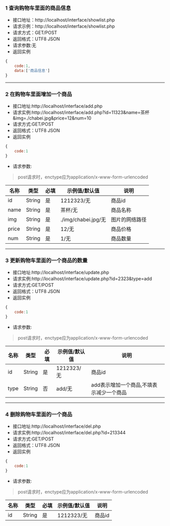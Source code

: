 ### 1 查询购物车里面的商品信息
+ 接口地址：http://localhost/interface/showlist.php
+ 请求示例：http://localhost/interface/showlist.php
+ 请求方式：GET/POST
+ 返回格式：UTF8 JSON
+ 请求参数:无
+ 返回实例
```js
{
    code:1,
    data:['商品信息']
}
```
-------------------------------
### 2 在购物车里面增加一个商品
+ 接口地址:http://localhost/interface/add.php
+ 请求实例:http://localhost/interface/add.php?id=11323&name=茶杯&img=./chabei.jpg&price=12&num=10
+ 请求方式:GET/POST
+ 返回格式：UTF8 JSON
+ 返回实例
```js
{
    code:1    
}
```
+ 请求参数:
> post请求时，enctype应为application/x-www-form-urlencoded

|名称|类型|必填|示例值/默认值|说明|
|--|--|--|--|--|
|id|String|是|1212323/无|商品id|
|name|String|是|茶杯/无|商品名称|
|img|String|是|./img/chabei.jpg/无|图片的网络路径|
|price|String|是|12/无|商品价格|
|num|String|是|1/无|商品数量|
---------------------------------
### 3 更新购物车里面的一个商品的数量
+ 接口地址:http://localhost/interface/update.php
+ 请求实例:http://localhost/interface/update.php?id=2323&type=add
+ 请求方式:GET/POST
+ 返回格式：UTF8 JSON
+ 返回实例
```js
{
    code:1    
}
```
+ 请求参数:
> post请求时，enctype应为application/x-www-form-urlencoded

|名称|类型|必填|示例值/默认值|说明|
|--|--|--|--|--|
|id|String|是|1212323/无|商品id|
|type|String|否|add/无|add表示增加一个商品,不填表示减少一个商品|

------------------------
### 4 删除购物车里面的一个商品
+ 接口地址:http://localhost/interface/del.php
+ 请求实例:http://localhost/interface/del.php?id=213344
+ 请求方式:GET/POST
+ 返回格式：UTF8 JSON
+ 返回实例
```js
{
    code:1    
}
```
+ 请求参数:
> post请求时，enctype应为application/x-www-form-urlencoded

|名称|类型|必填|示例值/默认值|说明|
|--|--|--|--|--|
|id|String|是|1212323/无|商品id|